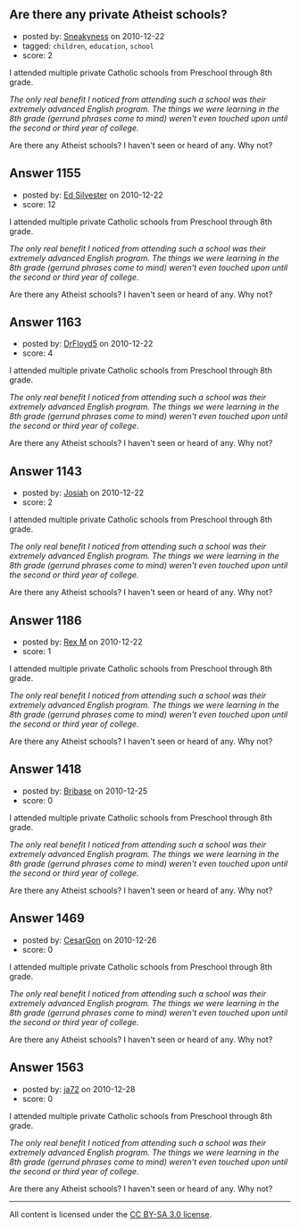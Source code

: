 ## Are there any private Atheist schools?

- posted by: [Sneakyness](https://stackexchange.com/users/-1/170-sneakyness) on 2010-12-22
- tagged: `children`, `education`, `school`
- score: 2

I attended multiple private Catholic schools from Preschool through 8th grade. 

*The only real benefit I noticed from attending such a school was their extremely advanced English program. The things we were learning in the 8th grade (gerrund phrases come to mind) weren't even touched upon until the second or third year of college.* 

Are there any Atheist schools? I haven't seen or heard of any. Why not?


## Answer 1155

- posted by: [Ed Silvester](https://stackexchange.com/users/-1/236-ed-silvester) on 2010-12-22
- score: 12

I attended multiple private Catholic schools from Preschool through 8th grade. 

*The only real benefit I noticed from attending such a school was their extremely advanced English program. The things we were learning in the 8th grade (gerrund phrases come to mind) weren't even touched upon until the second or third year of college.* 

Are there any Atheist schools? I haven't seen or heard of any. Why not?


## Answer 1163

- posted by: [DrFloyd5](https://stackexchange.com/users/-1/311-drfloyd5) on 2010-12-22
- score: 4

I attended multiple private Catholic schools from Preschool through 8th grade. 

*The only real benefit I noticed from attending such a school was their extremely advanced English program. The things we were learning in the 8th grade (gerrund phrases come to mind) weren't even touched upon until the second or third year of college.* 

Are there any Atheist schools? I haven't seen or heard of any. Why not?


## Answer 1143

- posted by: [Josiah](https://stackexchange.com/users/-1/88-josiah) on 2010-12-22
- score: 2

I attended multiple private Catholic schools from Preschool through 8th grade. 

*The only real benefit I noticed from attending such a school was their extremely advanced English program. The things we were learning in the 8th grade (gerrund phrases come to mind) weren't even touched upon until the second or third year of college.* 

Are there any Atheist schools? I haven't seen or heard of any. Why not?


## Answer 1186

- posted by: [Rex M](https://stackexchange.com/users/-1/324-rex-m) on 2010-12-22
- score: 1

I attended multiple private Catholic schools from Preschool through 8th grade. 

*The only real benefit I noticed from attending such a school was their extremely advanced English program. The things we were learning in the 8th grade (gerrund phrases come to mind) weren't even touched upon until the second or third year of college.* 

Are there any Atheist schools? I haven't seen or heard of any. Why not?


## Answer 1418

- posted by: [Bribase](https://stackexchange.com/users/-1/496-bribase) on 2010-12-25
- score: 0

I attended multiple private Catholic schools from Preschool through 8th grade. 

*The only real benefit I noticed from attending such a school was their extremely advanced English program. The things we were learning in the 8th grade (gerrund phrases come to mind) weren't even touched upon until the second or third year of college.* 

Are there any Atheist schools? I haven't seen or heard of any. Why not?


## Answer 1469

- posted by: [CesarGon](https://stackexchange.com/users/-1/80-cesargon) on 2010-12-26
- score: 0

I attended multiple private Catholic schools from Preschool through 8th grade. 

*The only real benefit I noticed from attending such a school was their extremely advanced English program. The things we were learning in the 8th grade (gerrund phrases come to mind) weren't even touched upon until the second or third year of college.* 

Are there any Atheist schools? I haven't seen or heard of any. Why not?


## Answer 1563

- posted by: [ja72](https://stackexchange.com/users/-1/567-ja72) on 2010-12-28
- score: 0

I attended multiple private Catholic schools from Preschool through 8th grade. 

*The only real benefit I noticed from attending such a school was their extremely advanced English program. The things we were learning in the 8th grade (gerrund phrases come to mind) weren't even touched upon until the second or third year of college.* 

Are there any Atheist schools? I haven't seen or heard of any. Why not?



---

All content is licensed under the [CC BY-SA 3.0 license](https://creativecommons.org/licenses/by-sa/3.0/).
